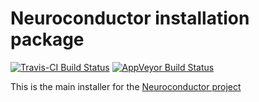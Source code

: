 # Neuroconductor installation package

[![Travis-CI Build Status](https://travis-ci.org/muschellij2/neurocInstall.svg?branch=master)](https://travis-ci.org/muschellij2/neurocInstall)
[![AppVeyor Build Status](https://ci.appveyor.com/api/projects/status/github/muschellij2/neurocInstall?branch=master&svg=true)](https://ci.appveyor.com/project/muschellij2/neurocInstall)

This is the main installer for the [Neuroconductor project](http://neuroconductor.org)